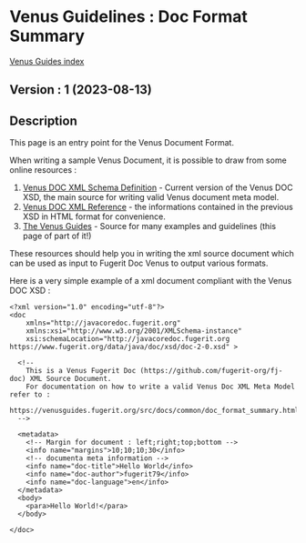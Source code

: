 # Venus Guidelines : Doc Format Summary 

[Venus Guides index](../../../README.md)

## Version : 1 (2023-08-13)

## Description

This page is an entry point for the Venus Document Format.

When writing a sample Venus Document, it is possible to draw from some online resources :
1. [Venus DOC XML Schema Definition](https://www.fugerit.org/data/java/doc/xsd/doc-2-0.xsd) - Current version of the Venus DOC XSD, the main source for writing valid Venus document meta model.
2. [Venus DOC XML Reference](https://venusdocs.fugerit.org/fj-doc-base/src/main/docs/doc_xsd_config_ref.html) - the informations contained in the previous XSD in HTML format for convenience.
3. [The Venus Guides](https://venusguides.fugerit.org/) - Source for many examples and guidelines (this page of part of it!)

These resources should help you in writing the xml source document which can be used as input to Fugerit Doc Venus to output various formats.

Here is a very simple example of a xml document compliant with the Venus DOC XSD : 

```
<?xml version="1.0" encoding="utf-8"?>
<doc
	xmlns="http://javacoredoc.fugerit.org"
	xmlns:xsi="http://www.w3.org/2001/XMLSchema-instance"
    xsi:schemaLocation="http://javacoredoc.fugerit.org https://www.fugerit.org/data/java/doc/xsd/doc-2-0.xsd" > 

  <!--
  	This is a Venus Fugerit Doc (https://github.com/fugerit-org/fj-doc) XML Source Document.
  	For documentation on how to write a valid Venus Doc XML Meta Model refer to : 
  	https://venusguides.fugerit.org/src/docs/common/doc_format_summary.html
  -->

  <metadata>
	<!-- Margin for document : left;right;top;bottom -->
	<info name="margins">10;10;10;30</info>  
	<!-- documenta meta information -->
	<info name="doc-title">Hello World</info>
	<info name="doc-author">fugerit79</info>
	<info name="doc-language">en</info>
  </metadata>
  <body>
	<para>Hello World!</para>
  </body>

</doc>
```
